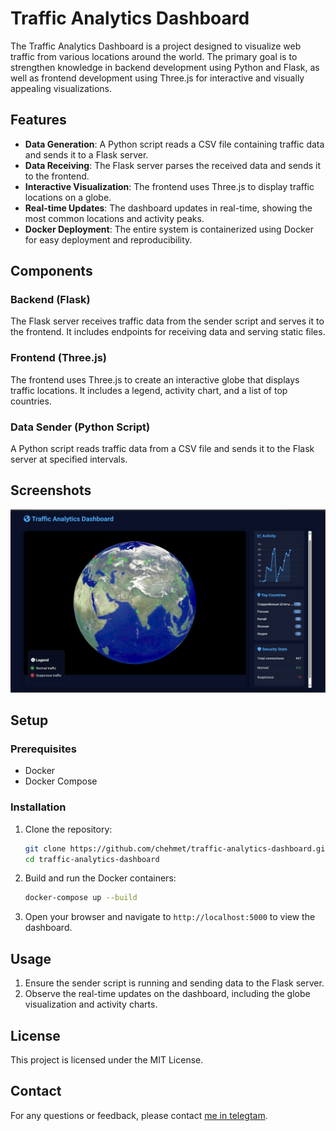 # Traffic Analytics Dashboard

The Traffic Analytics Dashboard is a project designed to visualize web traffic from various locations around the world. The primary goal is to strengthen knowledge in backend development using Python and Flask, as well as frontend development using Three.js for interactive and visually appealing visualizations.

## Features
- **Data Generation**: A Python script reads a CSV file containing traffic data and sends it to a Flask server.
- **Data Receiving**: The Flask server parses the received data and sends it to the frontend.
- **Interactive Visualization**: The frontend uses Three.js to display traffic locations on a globe.
- **Real-time Updates**: The dashboard updates in real-time, showing the most common locations and activity peaks.
- **Docker Deployment**: The entire system is containerized using Docker for easy deployment and reproducibility.

## Components

### Backend (Flask)
The Flask server receives traffic data from the sender script and serves it to the frontend. It includes endpoints for receiving data and serving static files.

### Frontend (Three.js)
The frontend uses Three.js to create an interactive globe that displays traffic locations. It includes a legend, activity chart, and a list of top countries.

### Data Sender (Python Script)
A Python script reads traffic data from a CSV file and sends it to the Flask server at specified intervals.

## Screenshots
![Screenshot 1](image.png)


## Setup

### Prerequisites
- Docker
- Docker Compose

### Installation
1. Clone the repository:
   ```sh
   git clone https://github.com/chehmet/traffic-analytics-dashboard.git
   cd traffic-analytics-dashboard
   ```
2. Build and run the Docker containers:
   ```sh
   docker-compose up --build
   ```
3. Open your browser and navigate to `http://localhost:5000` to view the dashboard.

## Usage
1. Ensure the sender script is running and sending data to the Flask server.
2. Observe the real-time updates on the dashboard, including the globe visualization and activity charts.

## License
This project is licensed under the MIT License.

## Contact
For any questions or feedback, please contact [me in telegtam](https://t.me/Chehmet).
